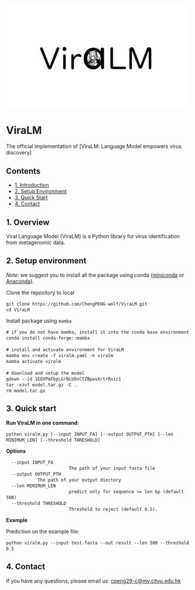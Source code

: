 <img src="logo.png" alt="image" width="1000" height="auto">

# ViraLM

The official implementation of [ViraLM: Language Model empowers virus discovery]


## Contents

- [1. Introduction](#1-introduction)
- [2. Setup Environment](#2-setup-environment)
- [3. Quick Start](#3-quick-start)
- [4. Contact](#4-citation)

## 1. Overview

Viral Language Model (ViraLM) is a Python library for virus identification from metagenomic data.

## 2. Setup environment

*Note*: we suggest you to install all the package using conda ([miniconda](https://docs.conda.io/en/latest/miniconda.html) or [Anaconda](https://anaconda.org/)).


Clone the repository to local

```
git clone https://github.com/ChengPENG-wolf/ViraLM.git
cd ViraLM
```

Install package using `mamba`

```
# if you do not have mamba, install it into the conda base environment
conda install conda-forge::mamba

# install and activate environment for ViraLM
mamba env create -f viralm.yaml -n viralm
mamba activate viralm

# download and setup the model
gdown --id 1EQVPmFbpLGrBLU0xCtZBpwvXrtrRxic1
tar -xzvf model.tar.gz -C .
rm model.tar.gz
```

## 3. Quick start

**Run ViraLM in one command:**

```
python viralm.py [--input INPUT_FA] [--output OUTPUT_PTH] [--len MINIMUM_LEN] [--threshold THRESHOLD]
```

**Options**

```
  --input INPUT_FA
                        The path of your input fasta file
  --output OUTPUT_PTH
			The path of your output diectory
  --len MINIMUM_LEN
                        predict only for sequence >= len bp (default 500)
  --threshold THRESHOLD
                        Threshold to reject (default 0.5).
```

**Example**

Prediction on the example file:

```
python viralm.py --input test.fasta --out result --len 500 --threshold 0.5
```

## 4. Contact

If you have any questions, please email us: cpeng29-c@my.cityu.edu.hk
